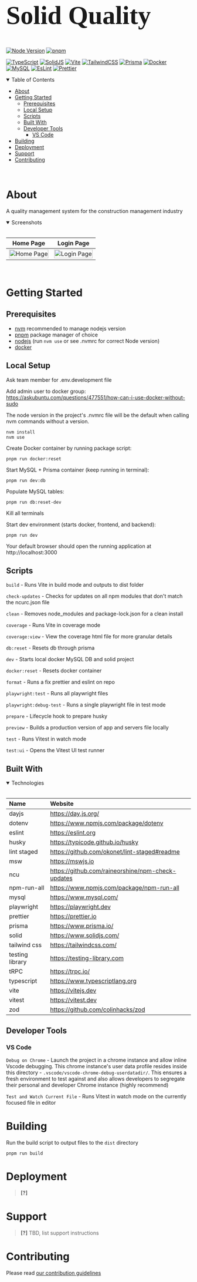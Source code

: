<h1 style="font-family:Comic Sans MS; font-size:5em;">Solid Quality</h1>

[![Node Version](https://img.shields.io/badge/node-v18.7.0-green)](https://nodejs.org/en/blog/release/v18.7.0/)
[![pnpm](https://img.shields.io/badge/maintained%20with-pnpm-f9ad00.svg)](https://pnpm.io/)

[![TypeScript](https://img.shields.io/badge/TypeScript-007ACC?style=for-the-badge&logo=typescript&logoColor=white)](https://www.typescriptlang.org)
[![SolidJS](https://img.shields.io/badge/SolidJS-2c4f7c?style=for-the-badge&logo=solid&logoColor=c8c9cb)](https://www.solidjs.com/)
[![Vite](https://img.shields.io/badge/Vite-B73BFE?style=for-the-badge&logo=vite&logoColor=FFD62E)](https://vitejs.dev)
[![TailwindCSS](https://img.shields.io/badge/tailwindcss-%2338B2AC.svg?style=for-the-badge&logo=tailwind-css&logoColor=white)](https://tailwindcss.com/)
[![Prisma](https://img.shields.io/badge/Prisma-3982CE?style=for-the-badge&logo=Prisma&logoColor=white)](https://www.prisma.io/)
[![Docker](https://img.shields.io/badge/docker-%230db7ed.svg?style=for-the-badge&logo=docker&logoColor=white)](https://www.docker.com/)
[![MySQL](https://img.shields.io/badge/mysql-%2300f.svg?style=for-the-badge&logo=mysql&logoColor=white)](https://www.mysql.com/)
[![EsLint](https://img.shields.io/badge/eslint-3A33D1?style=for-the-badge&logo=eslint&logoColor=white)](https://eslint.org)
[![Prettier](https://img.shields.io/badge/prettier-1A2C34?style=for-the-badge&logo=prettier&logoColor=F7BA3E)](https://prettier.io)

<details open="open">
<summary>Table of Contents</summary>

- [About](#about)
- [Getting Started](#getting-started)
  - [Prerequisites](#prerequisites)
  - [Local Setup](#local-setup)
  - [Scripts](#scripts)
  - [Built With](#built-with)
  - [Developer Tools](#developer-tools)
    - [VS Code](#vs-code)
- [Building](#building)
- [Deployment](#deployment)
- [Support](#support)
- [Contributing](#contributing)

</details>
<br>

# About

A quality management system for the construction management industry

<details open="open">
<summary>Screenshots</summary>
<br>

|                               Home Page                               |                               Login Page                               |
| :-------------------------------------------------------------------: | :--------------------------------------------------------------------: |
| <img src="docs/images/screenshot.png" title="Home Page" width="100%"> | <img src="docs/images/screenshot.png" title="Login Page" width="100%"> |

</details>
<br>

# Getting Started

## Prerequisites

- [nvm](https://github.com/nvm-sh/nvm) recommended to manage nodejs version
- [pnpm](https://pnpm.io/) package manager of choice
- [nodejs](https://nodejs.org/tr/download/package-manager/#macos) (run `nvm use` or see .nvmrc for correct Node version)
- [docker](https://www.docker.com/get-started/)

## Local Setup

Ask team member for .env.development file

Add admin user to docker group: https://askubuntu.com/questions/477551/how-can-i-use-docker-without-sudo

The node version in the project's .nvmrc file will be the default when calling nvm commands without a version.

```shell
nvm install
nvm use
```

Create Docker container by running package script:

```shell
pnpm run docker:reset
```

Start MySQL + Prisma container (keep running in terminal):

```shell
pnpm run dev:db
```

Populate MySQL tables:

```shell
pnpm run db:reset-dev
```

Kill all terminals

Start dev environment (starts docker, frontend, and backend):

```shell
pnpm run dev
```

Your default browser should open the running application at http://localhost:3000

## Scripts

`build` - Runs Vite in build mode and outputs to dist folder

`check-updates` - Checks for updates on all npm modules that don't match the ncurc.json file

`clean` - Removes node_modules and package-lock.json for a clean install

`coverage` - Runs Vite in coverage mode

`coverage:view` - View the coverage html file for more granular details

`db:reset` - Resets db through prisma

`dev` - Starts local docker MySQL DB and solid project

`docker:reset` - Resets docker container

`format` - Runs a fix prettier and eslint on repo

`playwright:test` - Runs all playwright files

`playwright:debug-test` - Runs a single playwright file in test mode

`prepare` - Lifecycle hook to prepare husky

`preview` - Builds a production version of app and servers file locally

`test` - Runs Vitest in watch mode

`test:ui` - Opens the Vitest UI test runner

## Built With

<details open="open">
<summary>Technologies</summary>
<br>

| Name            | Website                                           |
| :-------------- | :------------------------------------------------ |
| dayjs           | https://day.js.org/                               |
| dotenv          | https://www.npmjs.com/package/dotenv              |
| eslint          | https://eslint.org                                |
| husky           | https://typicode.github.io/husky                  |
| lint staged     | https://github.com/okonet/lint-staged#readme      |
| msw             | https://mswjs.io                                  |
| ncu             | https://github.com/raineorshine/npm-check-updates |
| npm-run-all     | https://www.npmjs.com/package/npm-run-all         |
| mysql           | https://www.mysql.com/                            |
| playwright      | https://playwright.dev                            |
| prettier        | https://prettier.io                               |
| prisma          | https://www.prisma.io/                            |
| solid           | https://www.solidjs.com/                          |
| tailwind css    | https://tailwindcss.com/                          |
| testing library | https://testing-library.com                       |
| tRPC            | https://trpc.io/                                  |
| typescript      | https://www.typescriptlang.org                    |
| vite            | https://vitejs.dev                                |
| vitest          | https://vitest.dev                                |
| zod             | https://github.com/colinhacks/zod                 |

</details>

## Developer Tools

### VS Code

`Debug on Chrome` - Launch the project in a chrome instance and allow inline Vscode debugging. This chrome instance's user data profile resides inside this directory - `.vscode/vscode-chrome-debug-userdatadir/`. This ensures a fresh environment to test against and also allows developers to segregate their personal and developer Chrome instance (highly recommend)

`Test and Watch Current File` - Runs Vitest in watch mode on the currently focused file in editor

# Building

Run the build script to output files to the `dist` directory

```shell
pnpm run build
```

# Deployment

> **[?]**

# Support

> **[?]**
> TBD, list support instructions

# Contributing

Please read [our contribution guidelines](docs/CONTRIBUTING.md)
